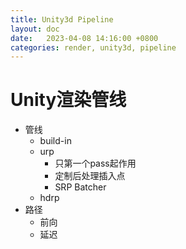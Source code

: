 ```yaml
---
title: Unity3d Pipeline
layout: doc
date:   2023-04-08 14:16:00 +0800
categories: render, unity3d, pipeline
---
```


# Unity渲染管线
- 管线
	- build-in
	- urp
		- 只第一个pass起作用
		- 定制后处理插入点
		- SRP Batcher
	- hdrp
- 路径
	- 前向
	- 延迟